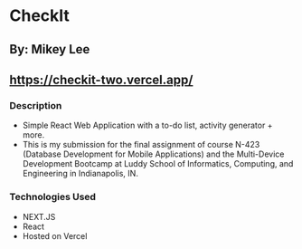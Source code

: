 

# CheckIt
## By:  Mikey Lee
## https://checkit-two.vercel.app/

### Description
- Simple React Web Application with a to-do list, activity generator + more.
- This is my submission for the final assignment of course N-423 (Database Development for Mobile Applications) and the Multi-Device Development Bootcamp at Luddy School of Informatics, Computing, and Engineering in Indianapolis, IN.

### Technologies Used
- NEXT.JS
- React
- Hosted on Vercel


